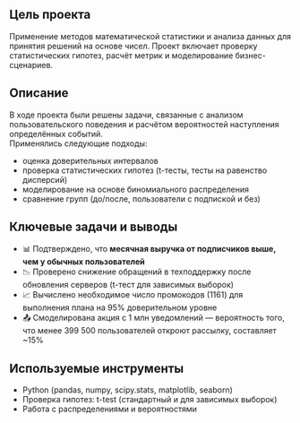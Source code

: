 ## Цель проекта
Применение методов математической статистики и анализа данных для принятия решений на основе чисел. Проект включает проверку статистических гипотез, расчёт метрик и моделирование бизнес-сценариев.

## Описание
В ходе проекта были решены задачи, связанные с анализом пользовательского поведения и расчётом вероятностей наступления определённых событий.  
Применялись следующие подходы:
- оценка доверительных интервалов
- проверка статистических гипотез (t-тесты, тесты на равенство дисперсий)
- моделирование на основе биномиального распределения
- сравнение групп (до/после, пользователи с подпиской и без)

## Ключевые задачи и выводы
- 📊 Подтверждено, что **месячная выручка от подписчиков выше, чем у обычных пользователей**
- 📉 Проверено снижение обращений в техподдержку после обновления серверов (t-тест для зависимых выборок)
- 📈 Вычислено необходимое число промокодов (1161) для выполнения плана на 95% доверительном уровне
- 📤 Смоделирована акция с 1 млн уведомлений — вероятность того, что менее 399 500 пользователей откроют рассылку, составляет ~15%

## Используемые инструменты
- Python (pandas, numpy, scipy.stats, matplotlib, seaborn)
- Проверка гипотез: t-test (стандартный и для зависимых выборок)
- Работа с распределениями и вероятностями
